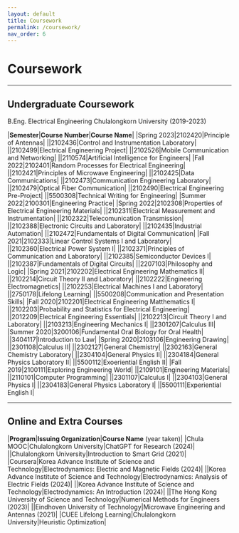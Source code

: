 ```yaml
---
layout: default
title: Coursework
permalink: /coursework/
nav_order: 6
---
```


# Coursework

---

## Undergraduate Coursework
B.Eng. Electrical Engineering Chulalongkorn University (2019-2023)

|__Semester__|__Course Number__|__Course Name__|
|Spring 2023|2102420|Principle of Antennas|
||2102436|Control and Instrumentation Laboratory|
||2102499|Electrical Engineering Project|
||2102526|Mobile Communication and Networking|
||2110574|Artificial Intelligence for Engineers| 
|Fall 2022|2102401|Random Processes for Electrical Engineering|
||2102421|Principles of Microwave Engineering|
||2102425|Data Communications|
||2102473|Communication Engineering Laboratory|
||2102479|Optical Fiber Communication|
||2102490|Electrical Engineering Pre-Project|
||5500308|Technical Writing for Engineering|
|Summer 2022|2100301|Engineering Practice|
|Spring 2022|2102308|Properties of Electrical Engineering Materials|
||2102311|Electrical Measurement and Instrumentation|
||2102322|Telecomunication Transmission|
||2102388|Electronic Circuits and Laboratory|
||2102435|Industrial Automation|
||2102472|Fundamentals of Digital Communication|
|Fall 2021|2102333|Linear Control Systems I and Laboratory|
||2102360|Electrical Power System I|
||2102371|Principles of Communication and Laboratory|
||2102385|Semiconductor Devices I|
||2102387|Fundamentals of Digital Circuits|
||2207103|Philosophy and Logic|
|Spring 2021|2102202|Electrical Engineering Mathematics II|
||2102214|Circuit Theory II and Laboratory|
||2102222|Engineering Electromagnetics|
||2102253|Electrical Machines I and Laboratory|
||2750178|Lifelong Learning|
||5500208|Communication and Presentation Skills|
|Fall 2020|2102201|Electrical Engineering Matthematics I|
||2102203|Probability and Statistics for Electrical Engineering|
||2012209|Electrical Engineering Essentials|
||2102213|Circuit Theory I and Laboratory|
||2103213|Engineering Mechanics I|
||2301207|Calculus III|
|Summer 2020|3200106|Fundamental Oral Biology for Oral Health|
||3404117|Introduction to Law|
|Spring 2020|2103106|Engineering Drawing|
||2301108|Calculus II|
||2302127|General Chemistry|
||2302163|General Chemistry Laboratory|
||2304104|General Physics II|
||2304184|General Physics Laboratory II|
||5500112|Exoeriential English II|
|Fall 2019|2100111|Exploring Engineering World|
||2109101|Engineering Materials|
||2110101|Computer Programming|
||2301107|Calculus I|
||2304103|General Physics I|
||2304183|General Physics Laboratory I|
||5500111|Experiential English I|

---

## Online and Extra Courses

|__Program__|__Issuing Organization__|__Course Name__ (year taken)|
|Chula MOOC|Chulalongkorn University|ChatGPT for Research (2024)|
||Chulalongkorn University|Introduction to Smart Grid (2021)|
|Coursera|Korea Advance Institute of Science and Technology|Electrodynamics: Electric and Magnetic Fields (2024)|
||Korea Advance Institute of Science and Technology|Electrodynamics: Analysis of Electric Fields (2024)|
||Korea Advance Institute of Science and Technology|Electrodynamics: An Introduction (2024)|
||The Hong Kong University of Science and Technology|Numerical Methods for Engineers (2023)|
||Eindhoven University of Technology|Microwave Engineering and Antennas (2021)|
|CUEE Lifelong Learning|Chulalongkorn University|Heuristic Optimization|
